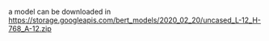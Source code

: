 a model can be downloaded in https://storage.googleapis.com/bert_models/2020_02_20/uncased_L-12_H-768_A-12.zip